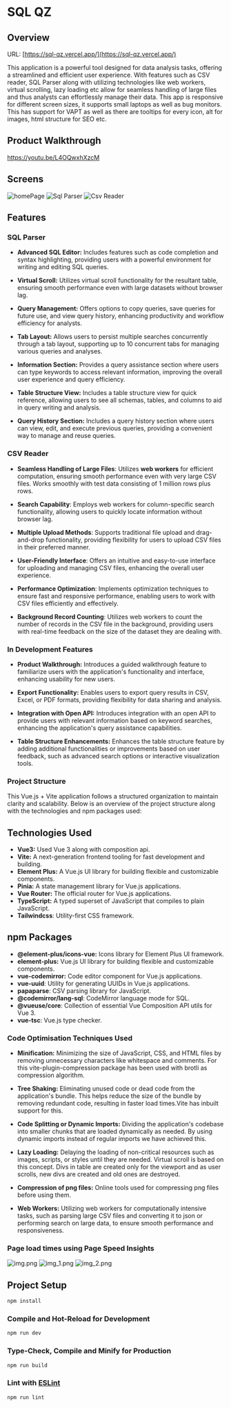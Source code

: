 # SQL QZ

## Overview

URL:
[https://sql-qz.vercel.app/](https://sql-qz.vercel.app/)

This application is a powerful tool designed for data analysis tasks, offering a streamlined and efficient user experience. With features such as CSV reader, SQL Parser along with utilizing technologies like web workers, virtual scrolling, lazy loading etc allow for seamless handling of large files and thus analysts can effortlessly manage their data. This app is responsive for different screen sizes, it supports small laptops as well as bug monitors. This has support for VAPT as well as there are tooltips for every icon, alt for images, html structure for SEO etc.

## Product Walkthrough

https://youtu.be/L4OQwxhXzcM

## Screens
![homePage](https://github.com/lakshitarora14/sql-qz/assets/44324506/484b3ee9-bdc3-4ad8-845b-6ed649cb7857)
![Sql Parser](https://github.com/lakshitarora14/sql-qz/assets/44324506/2e6ba615-f297-43d8-8193-77bd245d432c)
![Csv Reader](https://github.com/lakshitarora14/sql-qz/assets/44324506/7f83a92e-b50d-4a24-9434-d003c3bb7a1f)


## Features

### SQL Parser

- **Advanced SQL Editor:** Includes features such as code completion and syntax highlighting, providing users with a powerful environment for writing and editing SQL queries.

- **Virtual Scroll:** Utilizes virtual scroll functionality for the resultant table, ensuring smooth performance even with large datasets without browser lag.

- **Query Management:** Offers options to copy queries, save queries for future use, and view query history, enhancing productivity and workflow efficiency for analysts.

- **Tab Layout:** Allows users to persist multiple searches concurrently through a tab layout, supporting up to 10 concurrent tabs for managing various queries and analyses.

- **Information Section:** Provides a query assistance section where users can type keywords to access relevant information, improving the overall user experience and query efficiency.

- **Table Structure View:** Includes a table structure view for quick reference, allowing users to see all schemas, tables, and columns to aid in query writing and analysis.

- **Query History Section:** Includes a query history section where users can view, edit, and execute previous queries, providing a convenient way to manage and reuse queries.


### CSV Reader

- **Seamless Handling of Large Files**: Utilizes **web workers** for efficient computation, ensuring smooth performance even with very large CSV files. Works smoothly with test data consisting of 1 million rows plus rows.

- **Search Capability**: Employs web workers for column-specific search functionality, allowing users to quickly locate information without browser lag.

- **Multiple Upload Methods**: Supports traditional file upload and drag-and-drop functionality, providing flexibility for users to upload CSV files in their preferred manner.

- **User-Friendly Interface**: Offers an intuitive and easy-to-use interface for uploading and managing CSV files, enhancing the overall user experience.

- **Performance Optimization**: Implements optimization techniques to ensure fast and responsive performance, enabling users to work with CSV files efficiently and effectively.

- **Background Record Counting**: Utilizes web workers to count the number of records in the CSV file in the background, providing users with real-time feedback on the size of the dataset they are dealing with.

### In Development Features

- **Product Walkthrough:** Introduces a guided walkthrough feature to familiarize users with the application's functionality and interface, enhancing usability for new users.

- **Export Functionality:** Enables users to export query results in CSV, Excel, or PDF formats, providing flexibility for data sharing and analysis.

- **Integration with Open API:** Introduces integration with an open API to provide users with relevant information based on keyword searches, enhancing the application's query assistance capabilities.

- **Table Structure Enhancements:** Enhances the table structure feature by adding additional functionalities or improvements based on user feedback, such as advanced search options or interactive visualization tools.

### Project Structure

This Vue.js + Vite application follows a structured organization to maintain clarity and scalability. Below is an overview of the project structure along with the technologies and npm packages used:

## Technologies Used

- **Vue3:** Used Vue 3 along with composition api.
- **Vite:** A next-generation frontend tooling for fast development and building.
- **Element Plus:** A Vue.js UI library for building flexible and customizable components.
- **Pinia:** A state management library for Vue.js applications.
- **Vue Router:** The official router for Vue.js applications.
- **TypeScript:** A typed superset of JavaScript that compiles to plain JavaScript.
- **Tailwindcss**: Utility-first CSS framework.

## npm Packages

- **@element-plus/icons-vue:** Icons library for Element Plus UI framework.
- **element-plus:** Vue.js UI library for building flexible and customizable components.
- **vue-codemirror:** Code editor component for Vue.js applications.
- **vue-uuid**: Utility for generating UUIDs in Vue.js applications.
- **papaparse**: CSV parsing library for JavaScript.
- **@codemirror/lang-sql**: CodeMirror language mode for SQL.
- **@vueuse/core**: Collection of essential Vue Composition API utils for Vue 3.
- **vue-tsc**: Vue.js type checker.



### Code Optimisation Techniques Used

- **Minification:** Minimizing the size of JavaScript, CSS, and HTML files by removing unnecessary characters like whitespace and comments. For this vite-plugin-compression package has been used with brotli as compression algorithm.

- **Tree Shaking:** Eliminating unused code or dead code from the application's bundle. This helps reduce the size of the bundle by removing redundant code, resulting in faster load times.Vite has inbuilt support for this.

- **Code Splitting or Dynamic Imports:** Dividing the application's codebase into smaller chunks that are loaded dynamically as needed. By using dynamic imports instead of regular imports we have achieved this.

- **Lazy Loading:** Delaying the loading of non-critical resources such as images, scripts, or styles until they are needed. Virtual scroll is based on this concept. Divs in table are created only for the viewport and as user scrolls, new divs are created and old ones are destroyed.

- **Compression of png files:** Online tools used for compressing png files before using them.

- **Web Workers:** Utilizing web workers for computationally intensive tasks, such as parsing large CSV files and converting it to json or performing search on large data, to ensure smooth performance and responsiveness.

### Page load times using Page Speed Insights
![img.png](img.png)
![img_1.png](img_1.png)
![img_2.png](img_2.png)
  

## Project Setup

```sh
npm install
```

### Compile and Hot-Reload for Development

```sh
npm run dev
```

### Type-Check, Compile and Minify for Production

```sh
npm run build
```

### Lint with [ESLint](https://eslint.org/)

```sh
npm run lint
```

